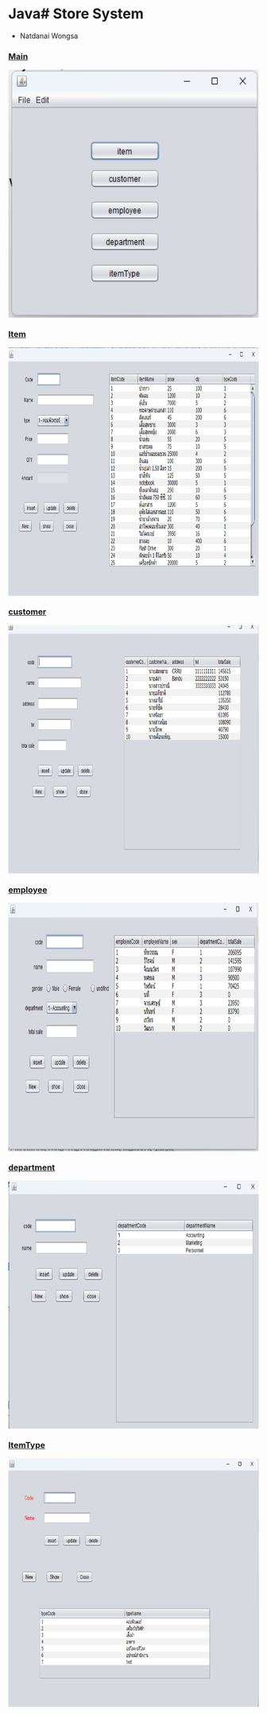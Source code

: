 # Java# Store System
* Natdanai Wongsa

### <ins> Main </ins> 
<img src="images/img1.png" alt="image1" width="820" height="500" align="center"/>

### <ins> Item </ins> 
<img src="images/img2.png" alt="image1" width="820" height="500" align="center"/>

### <ins> customer </ins> 
<img src="images/img3.png" alt="image1" width="820" height="500" align="center"/>

### <ins> employee </ins> 
<img src="images/img4.png" alt="image1" width="820" height="500" align="center"/>

### <ins> department </ins> 
<img src="images/img5.png" alt="image1" width="820" height="500" align="center"/>

### <ins> ItemType </ins> 
<img src="images/img6.png" alt="image1" width="820" height="500" align="center"/>

